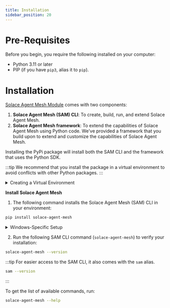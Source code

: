 ```yaml
---
title: Installation
sidebar_position: 20
---
```


# Pre-Requisites
Before you begin, you require the following installed on your computer:

- Python 3.11 or later
- PIP (if you have `pip3`, alias it to `pip`).
  
# Installation

[Solace Agent Mesh Module](https://pypi.org/project/solace-agent-mesh) comes with two components:
1. **Solace Agent Mesh (SAM) CLI**: To create, build, run, and extend Solace Agent Mesh.
2. **Solace Agent Mesh framework**: To extend the capabilities of Solace Agent Mesh using Python code. We've provided a framework that you build upon to extend and customize the capabilities of Solace Agent Mesh.

Installing the PyPi package will install both the SAM CLI and the framework that uses the Python SDK.

:::tip
We recommend that you install the package in a virtual environment to avoid conflicts with other Python packages.
:::

<details>
    <summary>Creating a Virtual Environment</summary>

1. Create a virtual environment.

```
python3 -m venv .venv
```

2. Activate the environment.

   To activate on Linux or Unix platforms:
    ```sh
    source .venv/bin/activate
    ```

    To activate on Windows:

    ```cmd
    .venv\Scripts\activate
    ```
</details>

**Install Solace Agent Mesh**

1. The following command installs the Solace Agent Mesh (SAM) CLI in your environment:

```sh
pip install solace-agent-mesh
```

<details>
    <summary>Windows-Specific Setup</summary>

    **PlantUML Support**

    The functionality from PlantUML is not available on Windows.  To use PlantUML on Windows, we recommend you install it on Windows Subsystem for Linux (WSL).

    **Plotly Support**

    Windows Users: To enable Plotly visualization capabilities, you must install a specific version of the Kaleido package before launching the application:
    ```sh
    pip install --upgrade "kaleido==0.1.*"
    ```
    This step is required only for Windows environments.
</details>

2. Run the following SAM CLI command (`solace-agent-mesh`) to verify your installation:

```sh
solace-agent-mesh --version
```

:::tip
For easier access to the SAM CLI, it also comes with the `sam` alias.

```sh
sam --version
```
:::

To get the list of available commands, run:

```sh
solace-agent-mesh --help
```
